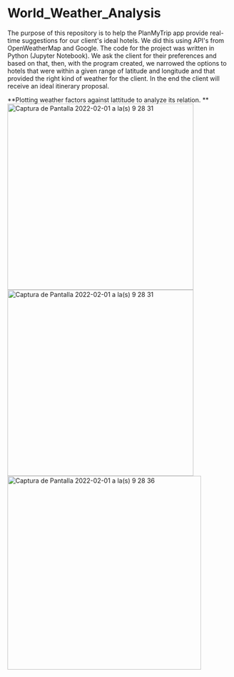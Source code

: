 # World_Weather_Analysis

The purpose of this repository is to help the PlanMyTrip app provide real-time suggestions for our client's ideal hotels. We did this using API's from OpenWeatherMap and Google. 
The code for the project was written in Python (Jupyter Notebook). 
We ask the client for their preferences and based on that, then, with the program created, we narrowed the options to hotels that were within a given range of latitude and longitude and that provided the right kind of weather for the client. In the end the client will receive an ideal itinerary proposal.


**Plotting weather factors against lattitude to analyze its relation.
**
<img width="417" alt="Captura de Pantalla 2022-02-01 a la(s) 9 28 31" src="https://user-images.githubusercontent.com/85467925/151998206-fcaa4802-ef32-43cd-96e3-89c07242e308.png">
<img width="417" alt="Captura de Pantalla 2022-02-01 a la(s) 9 28 31" src="https://user-images.githubusercontent.com/85467925/151998215-18050a89-e124-4956-a5b5-6ae9c7cca465.png">
<img width="434" alt="Captura de Pantalla 2022-02-01 a la(s) 9 28 36" src="https://user-images.githubusercontent.com/85467925/151998220-9cd1e677-17fb-44bb-a8c1-68020152f124.png">

